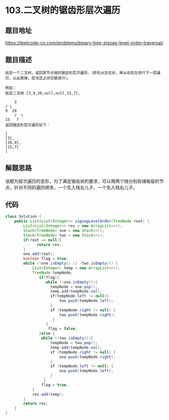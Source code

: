 # 103.二叉树的锯齿形层次遍历

## 题目地址

<https://leetcode-cn.com/problems/binary-tree-zigzag-level-order-traversal/>

## 题目描述

    给定一个二叉树，返回其节点值的锯齿形层次遍历。（即先从左往右，再从右往左进行下一层遍历，以此类推，层与层之间交替进行）。

    例如：
    给定二叉树 [3,9,20,null,null,15,7],

        3
    / \
    9  20
        /  \
    15   7
    返回锯齿形层次遍历如下：

    [
    [3],
    [20,9],
    [15,7]
    ]

## 解题思路

该题为层次遍历的变形，为了满足锯齿状的要求，可以用两个栈分别存储每层的节点，针对不同的遍历顺序，一个先入栈左儿子，一个先入栈右儿子。

## 代码

```java
class Solution {
    public List<List<Integer>> zigzagLevelOrder(TreeNode root) {
        List<List<Integer>> res = new ArrayList<>();
        Stack<TreeNode> one = new Stack<>();
        Stack<TreeNode> two = new Stack<>();
        if(root == null){
              return res;
        }
        one.add(root);
        boolean flag = true;
        while (!one.isEmpty() || !two.isEmpty()) {
            List<Integer> temp = new ArrayList<>();
            TreeNode tempNode;
               if(flag){
                  while (!one.isEmpty()){
                    tempNode = one.pop();
                    temp.add(tempNode.val);
                    if(tempNode.left != null){
                        two.push(tempNode.left);
                    }
                    if (tempNode.right != null) {
                        two.push(tempNode.right);
                     }
                  }
                   flag = false;
               }else {
                while (!two.isEmpty()){
                    tempNode = two.pop();
                    temp.add(tempNode.val);
                    if (tempNode.right != null) {
                        one.push(tempNode.right);
                    }
                    if (tempNode.left != null) {
                        one.push(tempNode.left);
                    }
                 }
                flag = true;
            }
            res.add(temp);
        }
        return res;
    }
}
```